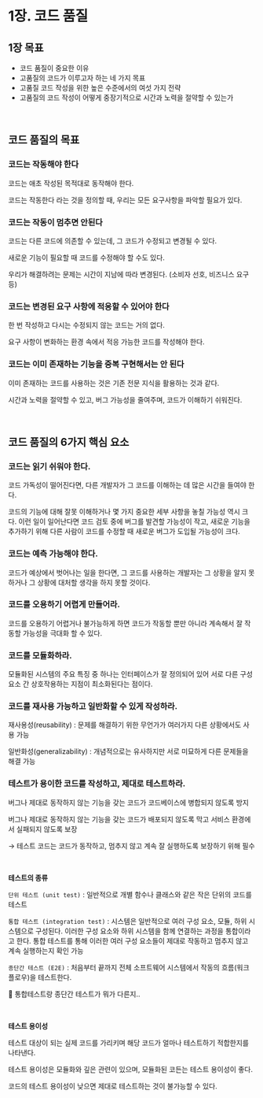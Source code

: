 # 1장. 코드 품질

## 1장 목표

- 코드 품질이 중요한 이유
- 고품질의 코드가 이루고자 하는 네 가지 목표
- 고품질 코드 작성을 위한 높은 수준에서의 여섯 가지 전략
- 고품질의 코드 작성이 어떻게 중장기적으로 시간과 노력을 절약할 수 있는가

</br>

## 코드 품질의 목표

### 코드는 작동해야 한다

코드는 애초 작성된 목적대로 동작해야 한다.

코드는 작동한다 라는 것을 정의할 때, 우리는 모든 요구사항을 파악할 필요가 있다. 

### 코드는 작동이 멈추면 안된다

코드는 다른 코드에 의존할 수 있는데, 그 코드가 수정되고 변경될 수 있다.

새로운 기능이 필요할 때 코드를 수정해야 할 수도 있다.

우리가 해결하려는 문제는 시간이 지남에 따라 변경된다. (소비자 선호, 비즈니스 요구 등)

### 코드는 변경된 요구 사항에 적응할 수 있어야 한다

한 번 작성하고 다시는 수정되지 않는 코드는 거의 없다. 

요구 사항이 변화하는 환경 속에서 적응 가능한 코드를 작성해야 한다. 

### 코드는 이미 존재하는 기능을 중복 구현해서는 안 된다

이미 존재하는 코드를 사용하는 것은 기존 전문 지식을 활용하는 것과 같다.

시간과 노력을 절약할 수 있고, 버그 가능성을 줄여주며, 코드가 이해하기 쉬워진다. 

</br>

## 코드 품질의 6가지 핵심 요소

### 코드는 읽기 쉬워야 한다.

코드 가독성이 떨어진다면, 다른 개발자가 그 코드를 이해하는 데 많은 시간을 들여야 한다. 

코드의 기능에 대해 잘못 이해하거나 몇 가지 중요한 세부 사항을 놓칠 가능성 역시 크다. 이런 일이 일어난다면 코드 검토 중에 버그를 발견할 가능성이 작고, 새로운 기능을 추가하기 위해 다른 사람이 코드를 수정할 때 새로운 버그가 도입될 가능성이 크다. 

### 코드는 예측 가능해야 한다.

코드가 예상에서 벗어나는 일을 한다면, 그 코드를 사용하는 개발자는 그 상황을 알지 못하거나 그 상황에 대처할 생각을 하지 못할 것이다.

### 코드를 오용하기 어렵게 만들어라.

코드를 오용하기 어렵거나 불가능하게 하면 코드가 작동할 뿐만 아니라 계속해서 잘 작동할 가능성을 극대화 할 수 있다. 

### 코드를 모듈화하라.

모듈화된 시스템의 주요 특징 중 하나는 인터페이스가 잘 정의되어 있어 서로 다른 구성 요소 간 상호작용하는 지점이 최소화된다는 점이다.  

### 코드를 재사용 가능하고 일반화할 수 있게 작성하라.

재사용성(reusability) : 문제를 해결하기 위한 무언가가 여러가지 다른 상황에서도 사용 가능

일반화성(generalizability) : 개념적으로는 유사하지만 서로 미묘하게 다른 문제들을 해결 가능

### 테스트가 용이한 코드를 작성하고, 제대로 테스트하라.

버그나 제대로 동작하지 않는 기능을 갖는 코드가 코드베이스에 병합되지 않도록 방지

버그나 제대로 동작하지 않는 기능을 갖는 코드가 배포되지 않도록 막고 서비스 환경에서 실패되지 않도록 보장

→ 테스트 코드는 코드가 동작하고, 멈추지 않고 계속 잘 실행하도록 보장하기 위해 필수

</br>

**테스트의 종류**

`단위 테스트 (unit test)` : 일반적으로 개별 함수나 클래스와 같은 작은 단위의 코드를 테스트 

`통합 테스트 (integration test)` : 시스템은 일반적으로 여러 구성 요소, 모듈, 하위 시스템으로 구성된다. 이러한 구성 요소와 하위 시스템을 함께 연결하는 과정을 통합이라고 한다. 통합 테스트를 통해 이러한 여러 구성 요소들이 제대로 작동하고 멈추지 않고 계속 실행하는지 확인 가능

`종단간 테스트 (E2E)` : 처음부터 끝까지 전체 소프트웨어 시스템에서 작동의 흐름(워크 플로우)을 테스트한다.  

 👻 통합테스트랑 종단간 테스트가 뭐가 다른지..

</br>

**테스트 용이성**

테스트 대상이 되는 실제 코드를 가리키며 해당 코드가 얼마나 테스트하기 적합한지를 나타낸다. 

테스트 용이성은 모듈화와 깊은 관련이 있으며, 모듈화된 코든는 테스트 용이성이 좋다. 

코드의 테스트 용이성이 낮으면 제대로 테스트하는 것이 불가능할 수 있다.
